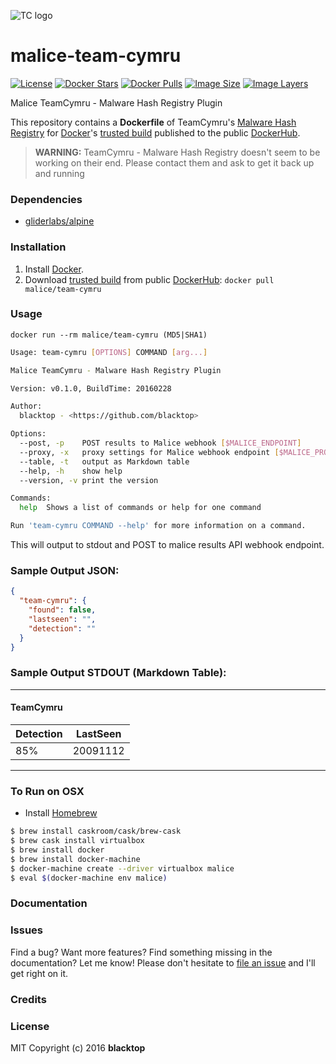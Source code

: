 ![TC logo](https://raw.githubusercontent.com/maliceio/malice-team-cymru/master/logo.png)
# malice-team-cymru

[![License](http://img.shields.io/:license-mit-blue.svg)](http://doge.mit-license.org)
[![Docker Stars](https://img.shields.io/docker/stars/malice/team-cymru.svg)][hub]
[![Docker Pulls](https://img.shields.io/docker/pulls/malice/team-cymru.svg)][hub]
[![Image Size](https://img.shields.io/imagelayers/image-size/malice/team-cymru/latest.svg)](https://imagelayers.io/?images=malice/team-cymru:latest)
[![Image Layers](https://img.shields.io/imagelayers/layers/malice/team-cymru/latest.svg)](https://imagelayers.io/?images=malice/team-cymru:latest)

Malice TeamCymru - Malware Hash Registry Plugin

This repository contains a **Dockerfile** of TeamCymru's [Malware Hash Registry](http://www.team-cymru.org/MHR.html) for [Docker](https://www.docker.io/)'s [trusted build][hub] published to the public [DockerHub](https://hub.docker.com).

> **WARNING:** TeamCymru - Malware Hash Registry doesn't seem to be working on their end.  Please contact them and ask to get it back up and running

### Dependencies

* [gliderlabs/alpine](https://index.docker.io/_/gliderlabs/alpine/)


### Installation

1. Install [Docker](https://www.docker.io/).
2. Download [trusted build](https://hub.docker.com/r/malice/team-cymru/) from public [DockerHub](https://hub.docker.com): `docker pull malice/team-cymru`

### Usage

    docker run --rm malice/team-cymru (MD5|SHA1)

```bash
Usage: team-cymru [OPTIONS] COMMAND [arg...]

Malice TeamCymru - Malware Hash Registry Plugin

Version: v0.1.0, BuildTime: 20160228

Author:
  blacktop - <https://github.com/blacktop>

Options:
  --post, -p	POST results to Malice webhook [$MALICE_ENDPOINT]
  --proxy, -x	proxy settings for Malice webhook endpoint [$MALICE_PROXY]
  --table, -t	output as Markdown table
  --help, -h	show help
  --version, -v	print the version

Commands:
  help	Shows a list of commands or help for one command

Run 'team-cymru COMMAND --help' for more information on a command.
```

This will output to stdout and POST to malice results API webhook endpoint.

### Sample Output JSON:
```json
{
  "team-cymru": {
    "found": false,
    "lastseen": "",
    "detection": ""
  }
}
```
### Sample Output STDOUT (Markdown Table):
---
#### TeamCymru
| Detection   | LastSeen |
| ----------- | -------- |
| 85%         | 20091112 |
---
### To Run on OSX
 - Install [Homebrew](http://brew.sh)

```bash
$ brew install caskroom/cask/brew-cask
$ brew cask install virtualbox
$ brew install docker
$ brew install docker-machine
$ docker-machine create --driver virtualbox malice
$ eval $(docker-machine env malice)
```

### Documentation

### Issues

Find a bug? Want more features? Find something missing in the documentation? Let me know! Please don't hesitate to [file an issue](https://github.com/maliceio/malice-team-cymru/issues/new) and I'll get right on it.

### Credits

### License
MIT Copyright (c) 2016 **blacktop**

[hub]: https://hub.docker.com/r/malice/team-cymru/
